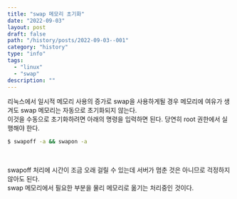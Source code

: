 ```yaml
---
title: "swap 메모리 초기화"
date: "2022-09-03"
layout: post
draft: false
path: "/history/posts/2022-09-03--001"
category: "history"
type: "info"
tags:
  - "linux"
  - "swap"
description: ""
---
```


리눅스에서 일시적 메모리 사용의 증가로 swap을 사용하게될 경우 메모리에 여유가 생겨도 swap 메모리는 자동으로 초기화되지 않는다.   
이것을 수동으로 초기화하려면 아래의 명령을 입력하면 된다. 당연히 root 권한에서 실행해야 한다.

```bash
$ swapoff -a && swapon -a
```

<br/>

swapoff 처리에 시간이 조금 오래 걸릴 수 있는데 서버가 멈춘 것은 아니므로 걱정하지 않아도 된다.  
swap 메모리에서 필요한 부분을 물리 메모리로 옮기는 처리중인 것이다.